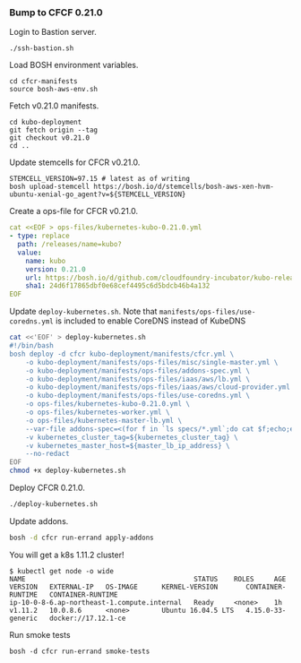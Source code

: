 ### Bump to CFCF 0.21.0

Login to Bastion server.

```
./ssh-bastion.sh 
```

Load BOSH environment variables.

```
cd cfcr-manifests
source bosh-aws-env.sh
```

Fetch v0.21.0 manifests.

```
cd kubo-deployment
git fetch origin --tag
git checkout v0.21.0
cd ..
```

Update stemcells for CFCR v0.21.0.

```
STEMCELL_VERSION=97.15 # latest as of writing
bosh upload-stemcell https://bosh.io/d/stemcells/bosh-aws-xen-hvm-ubuntu-xenial-go_agent?v=${STEMCELL_VERSION}
```

Create a ops-file for CFCR v0.21.0.

```yaml
cat <<EOF > ops-files/kubernetes-kubo-0.21.0.yml
- type: replace
  path: /releases/name=kubo?
  value:
    name: kubo
    version: 0.21.0
    url: https://bosh.io/d/github.com/cloudfoundry-incubator/kubo-release?v=0.21.0
    sha1: 24d6f17865dbf0e68cef4495c6d5bdcb46b4a132
EOF
```

Update `deploy-kubernetes.sh`. Note that `manifests/ops-files/use-coredns.yml` is included to enable CoreDNS instead of KubeDNS

```bash
cat <<'EOF' > deploy-kubernetes.sh
#!/bin/bash
bosh deploy -d cfcr kubo-deployment/manifests/cfcr.yml \
    -o kubo-deployment/manifests/ops-files/misc/single-master.yml \
    -o kubo-deployment/manifests/ops-files/addons-spec.yml \
    -o kubo-deployment/manifests/ops-files/iaas/aws/lb.yml \
    -o kubo-deployment/manifests/ops-files/iaas/aws/cloud-provider.yml \
    -o kubo-deployment/manifests/ops-files/use-coredns.yml \
    -o ops-files/kubernetes-kubo-0.21.0.yml \
    -o ops-files/kubernetes-worker.yml \
    -o ops-files/kubernetes-master-lb.yml \
    --var-file addons-spec=<(for f in `ls specs/*.yml`;do cat $f;echo;echo "---";done) \
    -v kubernetes_cluster_tag=${kubernetes_cluster_tag} \
    -v kubernetes_master_host=${master_lb_ip_address} \
    --no-redact
EOF
chmod +x deploy-kubernetes.sh
```

Deploy CFCR 0.21.0.

```bash
./deploy-kubernetes.sh
```

Update addons.

```bash
bosh -d cfcr run-errand apply-addons
```

You will get a k8s 1.11.2 cluster!

```
$ kubectl get node -o wide
NAME                                          STATUS    ROLES     AGE       VERSION   EXTERNAL-IP   OS-IMAGE      KERNEL-VERSION       CONTAINER-RUNTIME   CONTAINER-RUNTIME
ip-10-0-8-6.ap-northeast-1.compute.internal   Ready     <none>    1h        v1.11.2   10.0.8.6      <none>        Ubuntu 16.04.5 LTS   4.15.0-33-generic   docker://17.12.1-ce
```

Run smoke tests

```
bosh -d cfcr run-errand smoke-tests
```